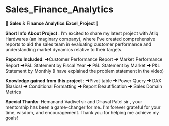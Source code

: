 # Sales_Finance_Analytics
🚀 𝐒𝐚𝐥𝐞𝐬 & 𝐅𝐢𝐧𝐚𝐧𝐜𝐞 𝐀𝐧𝐚𝐥𝐲𝐭𝐢𝐜𝐬 𝐄𝐱𝐜𝐞𝐥_𝐏𝐫𝐨𝐣𝐞𝐜𝐭 🚀

𝐒𝐡𝐨𝐫𝐭 𝐈𝐧𝐟𝐨 𝐀𝐛𝐨𝐮𝐭 𝐏𝐫𝐨𝐣𝐞𝐜𝐭 : I’m excited to share my latest project with Atliq Hardwares (an imaginary company), where I’ve created comprehensive reports to aid the sales team in evaluating customer performance and understanding market dynamics relative to their targets.

𝐑𝐞𝐩𝐨𝐫𝐭𝐬 𝐈𝐧𝐜𝐥𝐮𝐝𝐞𝐝: ➜Customer Performance Report ➜ Market Performance Report ➜P&L Statement by Fiscal Year ➜ P&L Statement by Market ➜ P&L Statement by Monthly (I have explained the problem statement in the video)

𝐊𝐧𝐨𝐰𝐥𝐞𝐝𝐠𝐞 𝐠𝐚𝐢𝐧𝐞𝐝 𝐟𝐫𝐨𝐦 𝐭𝐡𝐢𝐬 𝐩𝐫𝐨𝐣𝐞𝐜𝐭 : ➜Pivot table ➜ Power Query ➜ DAX (Basics) ➜ Conditional Formatting ➜ Report Beautification ➜ Sales Domain Metrics

𝐒𝐩𝐞𝐜𝐢𝐚𝐥 𝐓𝐡𝐚𝐧𝐤𝐬: Hemanand Vadivel sir and Dhaval Patel sir , your mentorship has been a game-changer for me. I'm forever grateful for your time, wisdom, and encouragement. Thank you for helping me achieve my goals!
